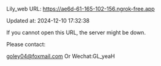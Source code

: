 Lily_web URL: https://ae6d-61-165-102-156.ngrok-free.app

Updated at: 2024-12-10 17:32:38

If you cannot open this URL, the server might be down.

Please contact: 

goley04@foxmail.com Or Wechat:GL_yeaH